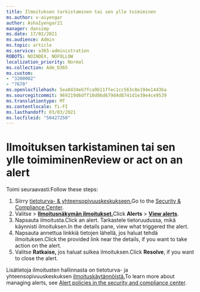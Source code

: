 ```yaml
---
title: Ilmoituksen tarkistaminen tai sen ylle toimiminen
ms.author: v-aiyengar
author: AshaIyengar21
manager: dansimp
ms.date: 17/02/2021
ms.audience: Admin
ms.topic: article
ms.service: o365-administration
ROBOTS: NOINDEX, NOFOLLOW
localization_priority: Normal
ms.collection: Adm_O365
ms.custom:
- "3200002"
- "7670"
ms.openlocfilehash: 5ea8434eb7fca9b11ffec1cc563c8e194e1443ba
ms.sourcegitcommit: 969219d6dff18d86d679d4d8741d1e39e4ce9539
ms.translationtype: MT
ms.contentlocale: fi-FI
ms.lasthandoff: 03/03/2021
ms.locfileid: "50427250"
---
```

# <a name="review-or-act-on-an-alert"></a><span data-ttu-id="ec777-102">Ilmoituksen tarkistaminen tai sen ylle toimiminen</span><span class="sxs-lookup"><span data-stu-id="ec777-102">Review or act on an alert</span></span>

<span data-ttu-id="ec777-103">Toimi seuraavasti:</span><span class="sxs-lookup"><span data-stu-id="ec777-103">Follow these steps:</span></span>

1. <span data-ttu-id="ec777-104">Siirry [tietoturva- & yhteensopivuuskeskukseen.](https://go.microsoft.com/fwlink/p/?linkid=2077143)</span><span class="sxs-lookup"><span data-stu-id="ec777-104">Go to the [Security & Compliance Center](https://go.microsoft.com/fwlink/p/?linkid=2077143).</span></span>
1. <span data-ttu-id="ec777-105">Valitse   >  **[Ilmoitusnäkymän ilmoitukset.](https://go.microsoft.com/fwlink/?linkid=2103301)**</span><span class="sxs-lookup"><span data-stu-id="ec777-105">Click **Alerts** > **[View alerts](https://go.microsoft.com/fwlink/?linkid=2103301)**.</span></span>
1. <span data-ttu-id="ec777-106">Napsauta ilmoitusta.</span><span class="sxs-lookup"><span data-stu-id="ec777-106">Click an alert.</span></span> <span data-ttu-id="ec777-107">Tarkastele tietoruudussa, mikä käynnisti ilmoituksen.</span><span class="sxs-lookup"><span data-stu-id="ec777-107">In the details pane, view what triggered the alert.</span></span>
1. <span data-ttu-id="ec777-108">Napsauta annettua linkkiä tietojen lähellä, jos haluat tehdä ilmoituksen.</span><span class="sxs-lookup"><span data-stu-id="ec777-108">Click the provided link near the details, if you want to take action on the alert.</span></span>
1. <span data-ttu-id="ec777-109">Valitse **Ratkaise,** jos haluat sulkea ilmoituksen.</span><span class="sxs-lookup"><span data-stu-id="ec777-109">Click **Resolve**, if you want to close the alert.</span></span>

<span data-ttu-id="ec777-110">Lisätietoja ilmoitusten hallinnasta on tietoturva- ja yhteensopivuuskeskuksen [ilmoituskäytännöistä.](https://go.microsoft.com/fwlink/?linkid=2103211)</span><span class="sxs-lookup"><span data-stu-id="ec777-110">To learn more about managing alerts, see [Alert policies in the security and compliance center](https://go.microsoft.com/fwlink/?linkid=2103211).</span></span>

